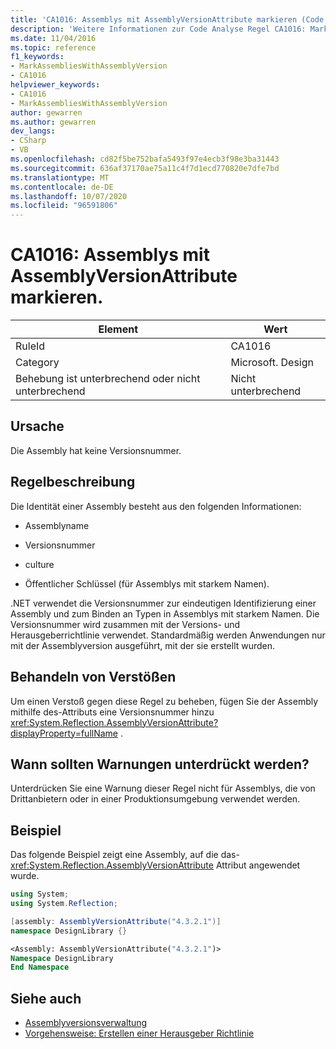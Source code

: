 ```yaml
---
title: 'CA1016: Assemblys mit AssemblyVersionAttribute markieren (Code Analyse)'
description: 'Weitere Informationen zur Code Analyse Regel CA1016: Markieren von Assemblys mit AssemblyVersionAttribute'
ms.date: 11/04/2016
ms.topic: reference
f1_keywords:
- MarkAssembliesWithAssemblyVersion
- CA1016
helpviewer_keywords:
- CA1016
- MarkAssembliesWithAssemblyVersion
author: gewarren
ms.author: gewarren
dev_langs:
- CSharp
- VB
ms.openlocfilehash: cd82f5be752bafa5493f97e4ecb3f98e3ba31443
ms.sourcegitcommit: 636af37170ae75a11c4f7d1ecd770820e7dfe7bd
ms.translationtype: MT
ms.contentlocale: de-DE
ms.lasthandoff: 10/07/2020
ms.locfileid: "96591806"
---
```

# <a name="ca1016-mark-assemblies-with-assemblyversionattribute"></a>CA1016: Assemblys mit AssemblyVersionAttribute markieren.

| Element                                     | Wert            |
|------------------------------------------|------------------|
| RuleId                                   | CA1016           |
| Category                                 | Microsoft. Design |
| Behebung ist unterbrechend oder nicht unterbrechend | Nicht unterbrechend     |

## <a name="cause"></a>Ursache

Die Assembly hat keine Versionsnummer.

## <a name="rule-description"></a>Regelbeschreibung

Die Identität einer Assembly besteht aus den folgenden Informationen:

- Assemblyname

- Versionsnummer

- culture

- Öffentlicher Schlüssel (für Assemblys mit starkem Namen).

.NET verwendet die Versionsnummer zur eindeutigen Identifizierung einer Assembly und zum Binden an Typen in Assemblys mit starkem Namen. Die Versionsnummer wird zusammen mit der Versions- und Herausgeberrichtlinie verwendet. Standardmäßig werden Anwendungen nur mit der Assemblyversion ausgeführt, mit der sie erstellt wurden.

## <a name="how-to-fix-violations"></a>Behandeln von Verstößen

Um einen Verstoß gegen diese Regel zu beheben, fügen Sie der Assembly mithilfe des-Attributs eine Versionsnummer hinzu <xref:System.Reflection.AssemblyVersionAttribute?displayProperty=fullName> .

## <a name="when-to-suppress-warnings"></a>Wann sollten Warnungen unterdrückt werden?

Unterdrücken Sie eine Warnung dieser Regel nicht für Assemblys, die von Drittanbietern oder in einer Produktionsumgebung verwendet werden.

## <a name="example"></a>Beispiel

Das folgende Beispiel zeigt eine Assembly, auf die das- <xref:System.Reflection.AssemblyVersionAttribute> Attribut angewendet wurde.

```csharp
using System;
using System.Reflection;

[assembly: AssemblyVersionAttribute("4.3.2.1")]
namespace DesignLibrary {}
```

```vb
<Assembly: AssemblyVersionAttribute("4.3.2.1")>
Namespace DesignLibrary
End Namespace
```

## <a name="see-also"></a>Siehe auch

- [Assemblyversionsverwaltung](../../../standard/assembly/versioning.md)
- [Vorgehensweise: Erstellen einer Herausgeber Richtlinie](../../../framework/configure-apps/how-to-create-a-publisher-policy.md)
